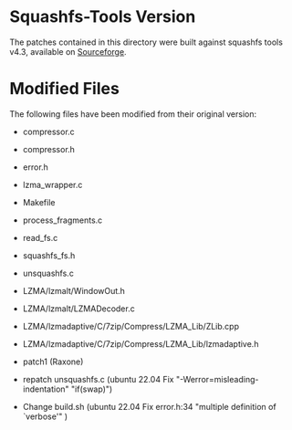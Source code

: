 Squashfs-Tools Version
======================

The patches contained in this directory were built against squashfs tools v4.3, available on [Sourceforge](http://sourceforge.net/projects/squashfs/files/).

Modified Files
==============

The following files have been modified from their original version:
 
 * compressor.c
 * compressor.h
 * error.h
 * lzma_wrapper.c
 * Makefile
 * process_fragments.c
 * read_fs.c
 * squashfs_fs.h
 * unsquashfs.c
 * LZMA/lzmalt/WindowOut.h
 * LZMA/lzmalt/LZMADecoder.c
 * LZMA/lzmadaptive/C/7zip/Compress/LZMA_Lib/ZLib.cpp
 * LZMA/lzmadaptive/C/7zip/Compress/LZMA_Lib/lzmadaptive.h
 
 * patch1 (Raxone)
 
 * repatch unsquashfs.c (ubuntu 22.04 Fix "-Werror=misleading-indentation" "if(swap)")
 * Change build.sh (ubuntu 22.04 Fix error.h:34 "multiple definition of `verbose'" )
